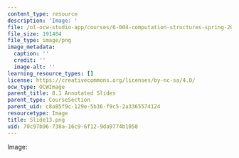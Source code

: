 ```yaml
---
content_type: resource
description: 'Image: '
file: /ol-ocw-studio-app/courses/6-004-computation-structures-spring-2017/70c97b96738a16c96f129da9774b1058_Slide13.png
file_size: 191404
file_type: image/png
image_metadata:
  caption: ''
  credit: ''
  image-alt: ''
learning_resource_types: []
license: https://creativecommons.org/licenses/by-nc-sa/4.0/
ocw_type: OCWImage
parent_title: 8.1 Annotated Slides
parent_type: CourseSection
parent_uid: c8a85f9c-129e-5b36-f9c5-2a3365574124
resourcetype: Image
title: Slide13.png
uid: 70c97b96-738a-16c9-6f12-9da9774b1058
---
```

Image: 